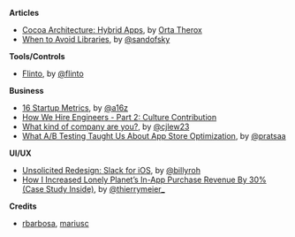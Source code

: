 **Articles**

* [Cocoa Architecture: Hybrid Apps](http://artsy.github.io/blog/2015/08/24/Cocoa-Architecture:-Hybrid-Apps/), by [Orta Therox](http://twitter.com/orta)
* [When to Avoid Libraries](https://sandofsky.com/blog/third-party-libraries.html), by [@sandofsky](https://twitter.com/sandofsky)


**Tools/Controls**

* [Flinto](https://www.flinto.com/mac), by [@flinto](https://twitter.com/flinto)


**Business**

* [16 Startup Metrics](http://a16z.com/2015/08/21/16-metrics/), by [@a16z](https://twitter.com/a16z)
* [How We Hire Engineers - Part 2: Culture Contribution](https://blog.intercom.io/how-we-hire-engineers-part-2-culture-contribution/)
* [What kind of company are you?](https://signalvnoise.com/posts/3920-what-kind-of-company-are-you), by [@cjlew23](https://twitter.com/cjlew23)
* [What A/B Testing Taught Us About App Store Optimization](http://www.smashingmagazine.stfi.re/2015/08/ab-testing-taught-app-store-optimization/), by [@pratsaa](https://twitter.com/pratsaa)


**UI/UX**

* [Unsolicited Redesign: Slack for iOS](https://blog.growth.supply/unsolicited-redesign-slack-for-ios-61f57f879a12), by [@billyroh](https://twitter.com/billyroh)
* [How I Increased Lonely Planet’s In-App Purchase Revenue By 30% (Case Study Inside)](https://blog.growth.supply/how-i-increased-lonely-planet-s-in-app-purchase-revenue-by-30-case-study-inside-35213dd0f29a), by [@thierrymeier\_](https://twitter.com/thierrymeier_)




**Credits**

*  [rbarbosa](https://github.com/rbarbosa), [mariusc](https://github.com/mariusc)
